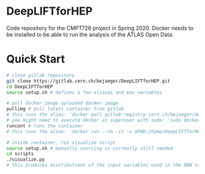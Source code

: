 # DeepLIFTforHEP

Code repository for the CMPT726 project in Spring 2020.
Docker needs to be installed to be able to run the analysis of the ATLAS Open Data. 

# Quick Start

```bash
# clone gitlab repository 
git clone https://gitlab.cern.ch/bejaeger/DeepLIFTforHEP.git
cd DeepLIFTforHEP
source setup.sh # defines a few aliases and env variables

# pull docker image uploaded docker image
pullimg # pull latest container from gitlab
# this runs the alias: 'docker pull gitlab-registry.cern.ch/bejaeger/deepliftforhep'
# you might need to execute docker as superuser with sudo: 'sudo docker ...'
runcont # runs the container
# this runs the alias: 'docker run --rm -it -v $PWD:/home/DeepLIFTforHEP gitlab-registry.cern.ch/bejaeger/deepliftforhep:latest /bin/bash'

# inside container, run visualize script
source setup.sh # manually sourcing is currently still needed
cd scripts
./visualize.py
# this produces distributions of the input variables used in the DNN training in a new directory called 'output/'.
```
